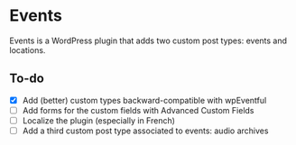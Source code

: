 # Events

Events is a WordPress plugin that adds two custom post types: events and
locations. 

## To-do

- [x] Add (better) custom types backward-compatible with wpEventful
- [ ] Add forms for the custom fields with Advanced Custom Fields
- [ ] Localize the plugin (especially in French)
- [ ] Add a third custom post type associated to events: audio archives
